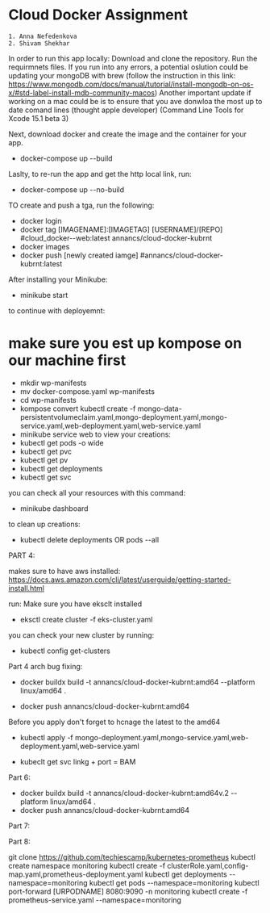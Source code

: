 # Cloud Docker Assignment

```
1. Anna Nefedenkova
2. Shivam Shekhar
```

In order to run this app locally: 
Download and clone the repository.
Run the requirmnets files. 
If you run into any errors, a potential oslution could be updating your mongoDB with brew (follow the instruction in this link: https://www.mongodb.com/docs/manual/tutorial/install-mongodb-on-os-x/#std-label-install-mdb-community-macos)
Another important update if working on a mac could be is to ensure that you ave donwloa the most up to date comand lines (thought apple developer) (Command Line Tools for Xcode 15.1 beta 3)

Next, download docker and create the image and the container for your app. 
- docker-compose up --build

Laslty, to re-run the app and get the http local link, run: 
- docker-compose up --no-build

TO create and push a tga, run the following:
- docker login
- docker tag [IMAGENAME]:[IMAGETAG] [USERNAME]/[REPO] #cloud_docker--web:latest annancs/cloud-docker-kubrnt
- docker images
- docker push [newly created iamge]  #annancs/cloud-docker-kubrnt:latest    

After installing your Minikube: 
- minikube start

to continue with deployemnt: 
# make sure you est up kompose on our machine first
- mkdir wp-manifests 
- mv docker-compose.yaml wp-manifests
- cd wp-manifests 
- kompose convert 
kubectl create -f mongo-data-persistentvolumeclaim.yaml,mongo-deployment.yaml,mongo-service.yaml,web-deployment.yaml,web-service.yaml
- minikube service web 
to view your creations:
- kubectl get pods -o wide
- kubectl get pvc
- kubectl get pv
- kubectl get deployments
- kubectl get svc 

you can check all your resources with this command:
- minikube dashboard 

to clean up creations: 
- kubectl delete deployments OR pods --all

PART 4: 

makes sure to have aws installed: 
https://docs.aws.amazon.com/cli/latest/userguide/getting-started-install.html

run:
Make sure you have eksclt installed 
- eksctl create cluster -f eks-cluster.yaml

you can check your new cluster by running: 
- kubectl config get-clusters

Part 4 arch bug fixing: 

- docker buildx build -t annancs/cloud-docker-kubrnt:amd64 --platform linux/amd64 .

- docker push annancs/cloud-docker-kubrnt:amd64

Before you apply don't forget to hcnage the latest to the amd64
- kubectl apply -f mongo-deployment.yaml,mongo-service.yaml,web-deployment.yaml,web-service.yaml

- kubeclt get svc
linkg + port = BAM 

Part 6: 
- docker buildx build -t annancs/cloud-docker-kubrnt:amd64v.2 --platform linux/amd64 .
- docker push annancs/cloud-docker-kubrnt:amd64

Part 7:

Part 8: 

git clone https://github.com/techiescamp/kubernetes-prometheus
kubectl create namespace monitoring
kubectl create -f clusterRole.yaml,config-map.yaml,prometheus-deployment.yaml 
kubectl get deployments --namespace=monitoring
kubectl get pods --namespace=monitoring
kubectl port-forward [URPODNAME] 8080:9090 -n monitoring
kubectl create -f prometheus-service.yaml --namespace=monitoring
